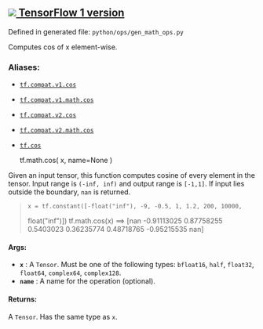[ ![](https://tensorflow.google.cn/images/tf_logo_32px.png) TensorFlow 1
version](/versions/r1.15/api_docs/python/tf/math/cos)  
---  
  
Defined in generated file: `python/ops/gen_math_ops.py`

Computes cos of x element-wise.

### Aliases:

  * [`tf.compat.v1.cos`](/api_docs/python/tf/math/cos)
  * [`tf.compat.v1.math.cos`](/api_docs/python/tf/math/cos)
  * [`tf.compat.v2.cos`](/api_docs/python/tf/math/cos)
  * [`tf.compat.v2.math.cos`](/api_docs/python/tf/math/cos)
  * [`tf.cos`](/api_docs/python/tf/math/cos)

    
    
    tf.math.cos(
        x,
        name=None
    )
    

Given an input tensor, this function computes cosine of every element in the
tensor. Input range is `(-inf, inf)` and output range is `[-1,1]`. If input
lies outside the boundary, `nan` is returned.

>
>     x = tf.constant([-float("inf"), -9, -0.5, 1, 1.2, 200, 10000,
> float("inf")])
>     tf.math.cos(x) ==> [nan -0.91113025 0.87758255 0.5403023 0.36235774
> 0.48718765 -0.95215535 nan]
>  

#### Args:

  * **`x`** : A `Tensor`. Must be one of the following types: `bfloat16`, `half`, `float32`, `float64`, `complex64`, `complex128`.
  * **`name`** : A name for the operation (optional).

#### Returns:

A `Tensor`. Has the same type as `x`.

